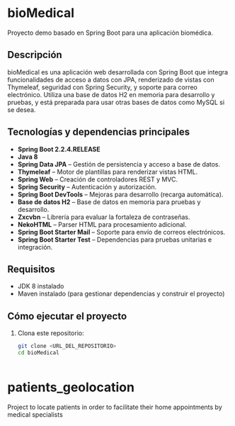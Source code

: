 # bioMedical

Proyecto demo basado en Spring Boot para una aplicación biomédica.

## Descripción

bioMedical es una aplicación web desarrollada con Spring Boot que integra funcionalidades de acceso a datos con JPA, renderizado de vistas con Thymeleaf, seguridad con Spring Security, y soporte para correo electrónico. Utiliza una base de datos H2 en memoria para desarrollo y pruebas, y está preparada para usar otras bases de datos como MySQL si se desea.

## Tecnologías y dependencias principales

- **Spring Boot 2.2.4.RELEASE**
- **Java 8**
- **Spring Data JPA** – Gestión de persistencia y acceso a base de datos.
- **Thymeleaf** – Motor de plantillas para renderizar vistas HTML.
- **Spring Web** – Creación de controladores REST y MVC.
- **Spring Security** – Autenticación y autorización.
- **Spring Boot DevTools** – Mejoras para desarrollo (recarga automática).
- **Base de datos H2** – Base de datos en memoria para pruebas y desarrollo.
- **Zxcvbn** – Librería para evaluar la fortaleza de contraseñas.
- **NekoHTML** – Parser HTML para procesamiento adicional.
- **Spring Boot Starter Mail** – Soporte para envío de correos electrónicos.
- **Spring Boot Starter Test** – Dependencias para pruebas unitarias e integración.

## Requisitos

- JDK 8 instalado
- Maven instalado (para gestionar dependencias y construir el proyecto)

## Cómo ejecutar el proyecto

1. Clona este repositorio:
   ```bash
   git clone <URL_DEL_REPOSITORIO>
   cd bioMedical



# patients_geolocation
Project to locate patients in order to facilitate their home appointments by medical specialists
